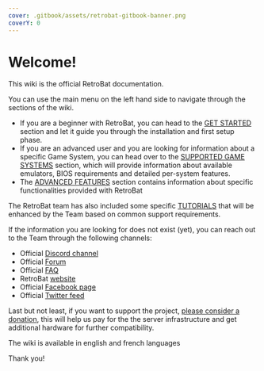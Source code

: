 ```yaml
---
cover: .gitbook/assets/retrobat-gitbook-banner.png
coverY: 0
---
```


# Welcome!

This wiki is the official RetroBat documentation.



You can use the main menu on the left hand side to navigate through the sections of the wiki.&#x20;

* If you are a beginner with RetroBat, you can head to the [GET STARTED](get-started/prerequisites.md) section and let it guide you through the installation and first setup phase.
* If you are an advanced user and you are looking for information about a specific Game System, you can head over to the [SUPPORTED GAME SYSTEMS](supported-game-systems/) section, which will provide information about available emulators, BIOS requirements and detailed per-system features.
* The [ADVANCED FEATURES](broken-reference) section contains information about specific functionalities provided with RetroBat



The RetroBat team has also included some specific [TUTORIALS](broken-reference) that will be enhanced by the Team based on common support requirements.



If the information you are looking for does not exist (yet), you can reach out to the Team through the following channels:

* Official [Discord channel](https://discord.gg/7GU8Z8e4BJ)
* Official [Forum](https://retrobat.forumgaming.fr/)
* Official [FAQ](https://retrobat.forumgaming.fr/t135-faq-retrobat-wip)
* RetroBat [website](https://www.retrobat.org)
* Official [Facebook page](https://www.facebook.com/groups/531886007636890)
* Official [Twitter feed](https://twitter.com/retrobat\_off)



Last but not least, if you want to support the project, [please consider a donation](https://www.paypal.com/paypalme/AdrienChalard), this will help us pay for the the server infrastructure and get additional hardware for further compatibility.&#x20;



The wiki is available in english and french languages



Thank you!







